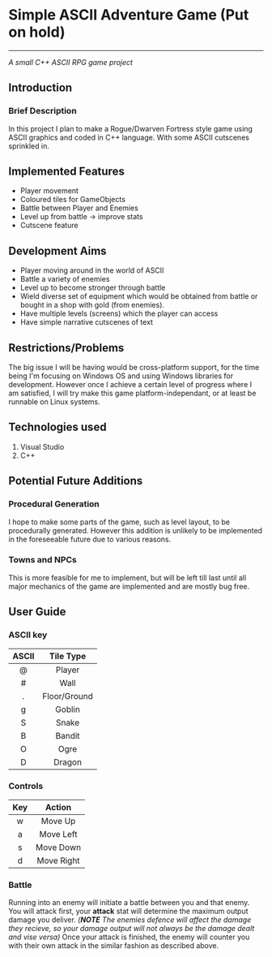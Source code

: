 # Simple ASCII Adventure Game (Put on hold)
---
_A small C++ ASCII RPG game project_

## Introduction
### Brief Description
In this project I plan to make a Rogue/Dwarven Fortress style game using ASCII graphics and coded in C++ language. With some ASCII cutscenes sprinkled in.

## Implemented Features
+ Player movement
+ Coloured tiles for GameObjects
+ Battle between Player and Enemies
+ Level up from battle -> improve stats
+ Cutscene feature

## Development Aims
+ Player moving around in the world of ASCII
+ Battle a variety of enemies
+ Level up to become stronger through battle
+ Wield diverse set of equipment which would be obtained from battle or bought in a shop with gold (from enemies).
+ Have multiple levels (screens) which the player can access
+ Have simple narrative cutscenes of text

## Restrictions/Problems
The big issue I will be having would be cross-platform support, for the time being I'm focusing on Windows OS and using Windows libraries for development. However once I achieve a certain level of progress where I am satisfied, I will try make this game platform-independant, or at least be runnable on Linux systems.

## Technologies used
1. Visual Studio
2. C++

## Potential Future Additions
### Procedural Generation
I hope to make some parts of the game, such as level layout, to be procedurally generated. However this addition is unlikely to be implemented in the foreseeable future due to various reasons.

### Towns and NPCs
This is more feasible for me to implement, but will be left till last until all major mechanics of the game are implemented and are mostly bug free.

## User Guide
### ASCII key

| ASCII | Tile Type    |
| :-------: | :--------------: |
| @     | Player       |
| #     | Wall         |
| .     | Floor/Ground |
| g     | Goblin       |
| S     | Snake        |
| B     | Bandit       |
| O     | Ogre         |
| D     | Dragon       |

### Controls

| Key | Action     |
| :-----: | :------------: |
| w   | Move Up    |
| a   | Move Left  |
| s   | Move Down  |
| d   | Move Right |

### Battle
Running into an enemy will initiate a battle between you and that enemy. You will attack first, your **attack** stat will determine the maximum output damage you deliver.
_(**NOTE** The enemies defence will affect the damage they recieve, so your damage output will not always be the damage dealt and vise versa)_
Once your attack is finished, the enemy will counter you with their own attack in the similar fashion as described above.